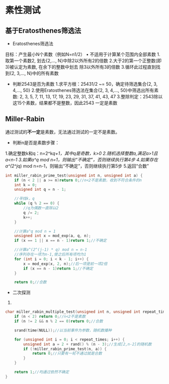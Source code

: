 # 素性测试

## 基于Eratosthenes筛选法

- Eratosthenes筛选法

目标：产生最小N个素数（例如N=n1/2）
• 不适用于计算某个范围内全部素数
1.取第一个素数2, 划去{2,…, N}中除2以外所有2的倍数
2.大于2的第一个正整数(即3)被认定为素数, 在余下的整数中划去
除3以外所有3的倍数
3.循环此过程直到找到{2, 3,…, N}中的所有素数

- 判断2543是否为素数
1.求平方根：25431/2 ~= 50，确定待筛选集合{2, 3, 4,…, 50}
2.使用Eratosthenes筛选法在集合{2, 3, 4,…, 50}中筛选出所有素
数: 2, 3, 5, 7, 11, 13, 17, 19, 23, 29, 31, 37, 41, 43, 47
3.整除判定：2543除以这15个素数，结果都不是整数，因此2543
一定是素数

## Miller-Rabin

通过测试的**不一定**是素数，无法通过测试的一定不是素数。

- 判断n是否是素数步骤：

1.确定整数k和q：n=2^k*q+1，其中q是奇数，k>0
2.随机选择整数a,满足a>1且a<n-1
3.如果a^q mod n=1，则输出“不确定”，否则继续执行第4步
4.如果存在a^(2^j*q) mod n=n-1，则输出“不确定”，否则继续执行第5步
5.返回“合数”

```c
int miller_rabin_prime_test(unsigned int n, unsigned int a) {
    if (n < 2 || a >= n)return 0;//n<2不是素数，收到不符合条件的n
    int k = 0;
    unsigned int q = n - 1;

    //寻找k，q
    while (q % 2 == 0) {
        //q为偶数一直除以2
        q /= 2;
        k++;
    }

    //计算a^q mod n = 1
    unsigned int x = mod_exp(a, q, n);
    if (x == 1 || x == n - 1)return 1;//不确定

    //计算a^(2^(j-1) * q) mod n = n-1
    //序列存在一项为n-1,使之后所有项均为1
    for (int i = 0; i < k - 1; i++) {
        x = mod_exp(x, 2, n);//后一项是前一项2倍
        if (x == n - 1)return 1;//不确定
    }

    return 0;//合数
```

- 二次探测

1.

```c
char miller_rabin_multiple_test(unsigned int n, unsigned int repeat_times) {
    if (n < 2) return 0;//n<2不是素数
    if (n != 2 && n % 2 == 0)return 0;//合数

    srand(time(NULL));//以当前事件为参数，随机数播种

    for (unsigned int i = 0; i < repeat_times; i++) {
        unsigned int a = 2 + rand() % (n - 3);//生成[2,n-2]的随机数
        if (!miller_rabin_prime_test(n, a)) {
            return 0;//只要有一轮不通过就是合数
        }
    }

    return 1;//均通过依然不确定
}
```
